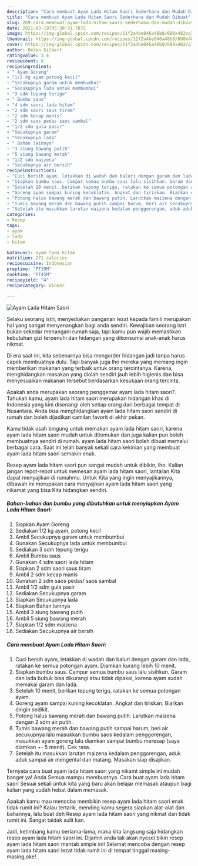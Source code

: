 ```yaml
---
description: "Cara membuat Ayam Lada Hitam Saori Sederhana dan Mudah Dibuat"
title: "Cara membuat Ayam Lada Hitam Saori Sederhana dan Mudah Dibuat"
slug: 269-cara-membuat-ayam-lada-hitam-saori-sederhana-dan-mudah-dibuat
date: 2021-03-19T05:38:31.787Z
image: https://img-global.cpcdn.com/recipes/11f2a4be046a48b0/680x482cq70/ayam-lada-hitam-saori-foto-resep-utama.jpg
thumbnail: https://img-global.cpcdn.com/recipes/11f2a4be046a48b0/680x482cq70/ayam-lada-hitam-saori-foto-resep-utama.jpg
cover: https://img-global.cpcdn.com/recipes/11f2a4be046a48b0/680x482cq70/ayam-lada-hitam-saori-foto-resep-utama.jpg
author: Helen Gilbert
ratingvalue: 3.4
reviewcount: 8
recipeingredient:
- " Ayam Goreng"
- "1/2 kg ayam potong kecil"
- "Secukupnya garam untuk membumbui"
- "Secukupnya lada untuk membumbui"
- "3 sdm tepung terigu"
- " Bumbu saus"
- "4 sdm saori lada hitam"
- "2 sdm saori saus tiram"
- "2 sdm kecap manis"
- "2 sdm saos pedas saos sambal"
- "1/2 sdm gula pasir"
- "Secukupnya garam"
- "Secukupnya lada"
- " Bahan lainnya"
- "3 siung bawang putih"
- "5 siung bawang merah"
- "1/2 sdm maizena"
- "Secukupnya air bersih"
recipeinstructions:
- "Cuci bersih ayam, letakkan di wadah dan baluri dengan garam dan lada, ratakan ke semua potongan ayam. Diamkan kurang lebih 10 menit."
- "Siapkan bumbu saus. Campur semua bumbu saus lalu sisihkan. Garam dan lada bubuk bisa dikurangi atau tidak dipakai, karena ayam sudah memakai garam dan lada."
- "Setelah 10 menit, berikan tepung terigu, ratakan ke semua potongan ayam."
- "Goreng ayam sampai kuning kecoklatan. Angkat dan tiriskan. Biarkan dingin sedikit."
- "Potong halus bawang merah dan bawang putih. Larutkan maizena dengan 2 sdm air putih."
- "Tumis bawang merah dan bawang putih sampai harum, beri air secukupnya lalu masukkan bumbu saos kedalam penggorengan, masukkan ayam goreng lalu diamkan sampai bumbu meresap (saya diamkan +- 5 menit). Cek rasa."
- "Setelah itu masukkan larutan maizena kedalam penggorengan, aduk aduk sampai air mengental dan matang. Masakan siap disajikan."
categories:
- Resep
tags:
- ayam
- lada
- hitam

katakunci: ayam lada hitam 
nutrition: 271 calories
recipecuisine: Indonesian
preptime: "PT39M"
cooktime: "PT45M"
recipeyield: "4"
recipecategory: Dinner

---
```



![Ayam Lada Hitam Saori](https://img-global.cpcdn.com/recipes/11f2a4be046a48b0/680x482cq70/ayam-lada-hitam-saori-foto-resep-utama.jpg)

Selaku seorang istri, menyediakan panganan lezat kepada famili merupakan hal yang sangat menyenangkan bagi anda sendiri. Kewajiban seorang istri bukan sekedar menangani rumah saja, tapi kamu pun wajib memastikan kebutuhan gizi terpenuhi dan hidangan yang dikonsumsi anak-anak harus nikmat.

Di era  saat ini, kita sebenarnya bisa mengorder hidangan jadi tanpa harus capek membuatnya dulu. Tapi banyak juga lho mereka yang memang ingin memberikan makanan yang terbaik untuk orang tercintanya. Karena, menghidangkan masakan yang diolah sendiri jauh lebih higienis dan bisa menyesuaikan makanan tersebut berdasarkan kesukaan orang tercinta. 



Apakah anda merupakan seorang penggemar ayam lada hitam saori?. Tahukah kamu, ayam lada hitam saori merupakan hidangan khas di Indonesia yang kini disenangi oleh setiap orang dari berbagai tempat di Nusantara. Anda bisa menghidangkan ayam lada hitam saori sendiri di rumah dan boleh dijadikan camilan favorit di akhir pekan.

Kamu tidak usah bingung untuk memakan ayam lada hitam saori, karena ayam lada hitam saori mudah untuk ditemukan dan juga kalian pun boleh membuatnya sendiri di rumah. ayam lada hitam saori boleh dibuat memalui berbagai cara. Saat ini telah banyak sekali cara kekinian yang membuat ayam lada hitam saori semakin enak.

Resep ayam lada hitam saori pun sangat mudah untuk dibikin, lho. Kalian jangan repot-repot untuk memesan ayam lada hitam saori, lantaran Kita dapat menyajikan di rumahmu. Untuk Kita yang ingin menyajikannya, dibawah ini merupakan cara menyajikan ayam lada hitam saori yang nikamat yang bisa Kita hidangkan sendiri.

<!--inarticleads1-->

##### Bahan-bahan dan bumbu yang dibutuhkan untuk menyiapkan Ayam Lada Hitam Saori:

1. Siapkan  Ayam Goreng
1. Sediakan 1/2 kg ayam, potong kecil
1. Ambil Secukupnya garam untuk membumbui
1. Gunakan Secukupnya lada untuk membumbui
1. Sediakan 3 sdm tepung terigu
1. Ambil  Bumbu saus
1. Gunakan 4 sdm saori lada hitam
1. Siapkan 2 sdm saori saus tiram
1. Ambil 2 sdm kecap manis
1. Gunakan 2 sdm saos pedas/ saos sambal
1. Ambil 1/2 sdm gula pasir
1. Sediakan Secukupnya garam
1. Siapkan Secukupnya lada
1. Siapkan  Bahan lainnya
1. Ambil 3 siung bawang putih
1. Ambil 5 siung bawang merah
1. Siapkan 1/2 sdm maizena
1. Sediakan Secukupnya air bersih




<!--inarticleads2-->

##### Cara membuat Ayam Lada Hitam Saori:

1. Cuci bersih ayam, letakkan di wadah dan baluri dengan garam dan lada, ratakan ke semua potongan ayam. Diamkan kurang lebih 10 menit.
1. Siapkan bumbu saus. Campur semua bumbu saus lalu sisihkan. Garam dan lada bubuk bisa dikurangi atau tidak dipakai, karena ayam sudah memakai garam dan lada.
1. Setelah 10 menit, berikan tepung terigu, ratakan ke semua potongan ayam.
1. Goreng ayam sampai kuning kecoklatan. Angkat dan tiriskan. Biarkan dingin sedikit.
1. Potong halus bawang merah dan bawang putih. Larutkan maizena dengan 2 sdm air putih.
1. Tumis bawang merah dan bawang putih sampai harum, beri air secukupnya lalu masukkan bumbu saos kedalam penggorengan, masukkan ayam goreng lalu diamkan sampai bumbu meresap (saya diamkan +- 5 menit). Cek rasa.
1. Setelah itu masukkan larutan maizena kedalam penggorengan, aduk aduk sampai air mengental dan matang. Masakan siap disajikan.




Ternyata cara buat ayam lada hitam saori yang nikamt simple ini mudah banget ya! Anda Semua mampu membuatnya. Cara buat ayam lada hitam saori Sesuai sekali untuk kita yang baru akan belajar memasak ataupun bagi kalian yang sudah hebat dalam memasak.

Apakah kamu mau mencoba membikin resep ayam lada hitam saori enak tidak rumit ini? Kalau tertarik, mending kamu segera siapkan alat-alat dan bahannya, lalu buat deh Resep ayam lada hitam saori yang nikmat dan tidak rumit ini. Sangat taidak sulit kan. 

Jadi, ketimbang kamu berlama-lama, maka kita langsung saja hidangkan resep ayam lada hitam saori ini. Dijamin anda tak akan nyesel bikin resep ayam lada hitam saori mantab simple ini! Selamat mencoba dengan resep ayam lada hitam saori lezat tidak rumit ini di tempat tinggal masing-masing,oke!.

